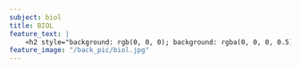 ```yaml
---
subject: biol
title: BIOL
feature_text: |
    <h2 style="background: rgb(0, 0, 0); background: rgba(0, 0, 0, 0.5); color: #f1f1f1; padding: 10px;">BIOL</h2>
feature_image: "/back_pic/biol.jpg"
---
```

